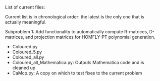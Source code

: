 List of current files:

Current list is in chronological order: the latest is the only one that is actually meaningful.

Subproblem 1: Add functionality to automatically compute R-matrices, D-matrices, and projection matrices for HOMFLY-PT polynomial generation.

- Coloured.py
- Coloured_5.py
- Coloured_all.py
- Coloured_all_Mathematica.py: Outputs Mathematica code and is cleaned up
- CaMcp.py: A copy on which to test fixes to the current problem
